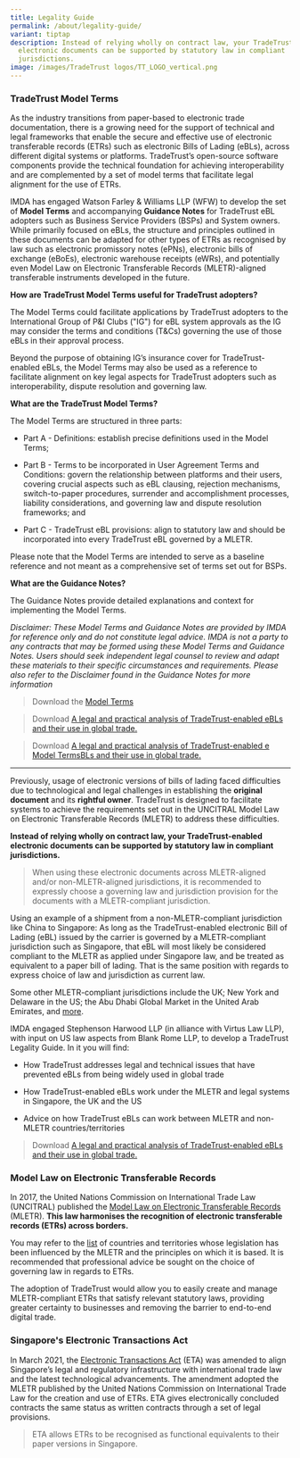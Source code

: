 ```yaml
---
title: Legality Guide
permalink: /about/legality-guide/
variant: tiptap
description: Instead of relying wholly on contract law, your TradeTrust-enabled
  electronic documents can be supported by statutory law in compliant
  jurisdictions.
image: /images/TradeTrust logos/TT_LOGO_vertical.png
---
```

<h3>TradeTrust Model Terms</h3>
<p>As the industry transitions from paper-based to electronic trade documentation,
there is a growing need for the support of technical and legal frameworks
that enable the secure and effective use of electronic transferable records
(ETRs) such as electronic Bills of Lading (eBLs), across different digital
systems or platforms. TradeTrust’s open-source software components provide
the technical foundation for achieving interoperability and are complemented
by a set of model terms that facilitate legal alignment for the use of
ETRs.</p>
<p>IMDA has engaged Watson Farley &amp; Williams LLP (WFW) to develop the
set of <strong>Model Terms</strong> and accompanying <strong>Guidance Notes</strong> for
TradeTrust eBL adopters such as Business Service Providers (BSPs) and System
owners. While primarily focused on eBLs, the structure and principles outlined
in these documents can be adapted for other types of ETRs as recognised
by law such as electronic promissory notes (ePNs), electronic bills of
exchange (eBoEs), electronic warehouse receipts (eWRs), and potentially
even Model Law on Electronic Transferable Records (MLETR)-aligned transferable
instruments developed in the future.</p>
<p></p>
<p><strong>How are TradeTrust Model Terms useful for TradeTrust adopters?</strong>
</p>
<p>The Model Terms could facilitate applications by TradeTrust adopters to
the International Group of P&amp;I Clubs ("IG") for eBL system approvals
as the IG may consider the terms and conditions (T&amp;Cs) governing the
use of those eBLs in their approval process.</p>
<p>Beyond the purpose of obtaining IG’s insurance cover for TradeTrust-enabled
eBLs, the Model Terms may also be used as a reference to facilitate alignment
on key legal aspects for TradeTrust adopters such as interoperability,
dispute resolution and governing law.</p>
<p><strong>What are the TradeTrust Model Terms?</strong>
</p>
<p>The Model Terms are structured in three parts:</p>
<ul data-tight="true" class="tight">
<li>
<p>Part A - Definitions: establish precise definitions used in the Model
Terms;</p>
</li>
<li>
<p>Part B - Terms to be incorporated in User Agreement Terms and Conditions:
govern the relationship between platforms and their users, covering crucial
aspects such as eBL clausing, rejection mechanisms, switch-to-paper procedures,
surrender and accomplishment processes, liability considerations, and governing
law and dispute resolution frameworks; and</p>
</li>
<li>
<p>Part C - TradeTrust eBL provisions: align to statutory law and should
be incorporated into every TradeTrust eBL governed by a MLETR.</p>
</li>
</ul>
<p>Please note that the Model Terms are intended to serve as a baseline reference
and not meant as a comprehensive set of terms set out for BSPs.</p>
<p><strong>What are the Guidance Notes?</strong>
</p>
<p>The Guidance Notes provide detailed explanations and context for implementing
the Model Terms. &nbsp;</p>
<p><em>Disclaimer: These Model Terms and Guidance Notes are provided by IMDA for reference only and do not constitute legal advice. IMDA is not a party to any contracts that may be formed using these Model Terms and Guidance Notes. Users should seek independent legal counsel to review and adapt these materials to their specific circumstances and requirements. Please also refer to the Disclaimer found in the Guidance Notes for more information</em>
</p>
<blockquote>
<p>Download the <a href="TradeTrust_Model_Terms" rel="noopener nofollow" target="_blank">Model Terms</a>
</p>
</blockquote>
<p></p>
<blockquote>
<p>Download <a href="/files/TradeTrust_Legal_Analysis_Article.pdf" rel="noopener noreferrer nofollow" target="_blank">A legal and practical analysis of TradeTrust-enabled eBLs and their use in global trade.</a>
</p>
<p></p>
</blockquote>
<blockquote>
<p>Download <a href="/files/TradeTrust_Legal_Analysis_Article.pdf" rel="noopener noreferrer nofollow" target="_blank">A legal and practical analysis of TradeTrust-enabled e</a>
<a href="/files/TradeTrust_Model_Terms.pdf" rel="noopener nofollow" target="_blank">Model Terms</a><a href="/files/TradeTrust_Legal_Analysis_Article.pdf" rel="noopener noreferrer nofollow" target="_blank">BLs and their use in global trade.</a>
</p>
<p></p>
</blockquote>
<p></p>
<p></p>
<hr>
<p></p>
<p>Previously, usage of electronic versions of bills of lading faced difficulties
due to technological and legal challenges in establishing the <strong>original document</strong> and
its <strong>rightful owner</strong>. TradeTrust is designed to facilitate
systems to achieve the requirements set out in the UNCITRAL Model Law on
Electronic Transferable Records (MLETR) to address these difficulties.</p>
<p><strong>Instead of relying wholly on contract law, your TradeTrust-enabled electronic documents can be supported by statutory law in compliant jurisdictions.</strong>
</p>
<blockquote>
<p>When using these electronic documents across MLETR-aligned and/or non-MLETR-aligned
jurisdictions, it is recommended to expressly choose a governing law and
jurisdiction provision for the documents with a MLETR-compliant jurisdiction.</p>
</blockquote>
<p>Using an example of a shipment from a non-MLETR-compliant jurisdiction
like China to Singapore: As long as the TradeTrust-enabled electronic Bill
of Lading (eBL) issued by the carrier is governed by a MLETR-compliant
jurisdiction such as Singapore, that eBL will most likely be considered
compliant to the MLETR as applied under Singapore law, and be treated as
equivalent to a paper bill of lading. That is the same position with regards
to express choice of law and jurisdiction as current law.</p>
<p>Some other MLETR-compliant jurisdictions include<strong> </strong>the<strong> </strong>UK;
New York and Delaware in the US; the Abu Dhabi Global Market in the United
Arab Emirates, and <a href="https://uncitral.un.org/en/texts/ecommerce/modellaw/electronic_transferable_records/status" rel="noopener noreferrer nofollow" target="_blank">more</a>.</p>
<p>IMDA engaged Stephenson Harwood LLP (in alliance with Virtus Law LLP),
with input on US law aspects from Blank Rome LLP, to develop a TradeTrust
Legality Guide. In it you will find:</p>
<ul data-tight="true" class="tight">
<li>
<p>How TradeTrust addresses legal and technical issues that have prevented
eBLs from being widely used in global trade</p>
</li>
<li>
<p>How TradeTrust-enabled eBLs work under the MLETR and legal systems in
Singapore, the UK and the US</p>
</li>
<li>
<p>Advice on how TradeTrust eBLs can work between MLETR and non-MLETR countries/territories</p>
<p></p>
</li>
</ul>
<blockquote>
<p>Download <a href="/files/TradeTrust_Legal_Analysis_Article.pdf" rel="noopener noreferrer nofollow" target="_blank">A legal and practical analysis of TradeTrust-enabled eBLs and their use in global trade.</a>
</p>
<p></p>
</blockquote>
<p></p>
<h3><strong>Model Law on Electronic Transferable Records</strong></h3>
<p>In 2017, the United Nations Commission on International Trade Law (UNCITRAL)
published the <a href="https://uncitral.un.org/en/texts/ecommerce/modellaw/electronic_transferable_records" rel="noopener noreferrer nofollow" target="_blank">Model Law on Electronic Transferable Records</a> (MLETR). <strong>This law harmonises the recognition of electronic transferable records (ETRs) across borders.&nbsp;</strong>
</p>
<p>You may refer to the <a href="https://uncitral.un.org/en/texts/ecommerce/modellaw/electronic_transferable_records/status" rel="noopener noreferrer nofollow" target="_blank">list</a> of
countries and territories whose legislation has been influenced by the
MLETR and the principles on which it is based. It is recommended that professional
advice be sought on the choice of governing law in regards to ETRs.</p>
<p>The adoption of TradeTrust would allow you to easily create and manage
MLETR-compliant ETRs that satisfy relevant statutory laws, providing greater
certainty to businesses and removing the barrier to end-to-end digital
trade.</p>
<h3><strong>Singapore's Electronic Transactions Act</strong></h3>
<p>In March 2021, the <a href="https://www.imda.gov.sg/regulations-and-licensing-listing/electronic-transactions-act-and-regulations" rel="noopener noreferrer nofollow" target="_blank">Electronic Transactions Act</a> (ETA)
was amended to align Singapore’s legal and regulatory infrastructure with
international trade law and the latest technological advancements. The
amendment adopted the MLETR published by the United Nations Commission
on International Trade Law for the creation and use of ETRs. ETA gives
electronically concluded contracts the same status as written contracts
through a set of legal provisions.</p>
<blockquote>
<p>ETA allows ETRs to be recognised as functional equivalents to their paper
versions in Singapore.</p>
</blockquote>
<p></p>
<p></p>